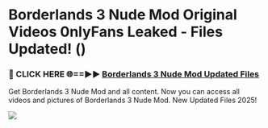 # Borderlands 3 Nude Mod Original Videos 0nlyFans Leaked - Files Updated! ()

<h3>🔴 CLICK HERE 🌐==►► <a href="https://tinyurl.com/2p9ay9w9" rel="nofollow">Borderlands 3 Nude Mod Updated Files</a></h3>

Get Borderlands 3 Nude Mod and all content. Now you can access all videos and pictures of Borderlands 3 Nude Mod. New Updated Files 2025!

[![](https://i.imgur.com/KQgVmj3.gif)](https://tinyurl.com/2p9ay9w9)
